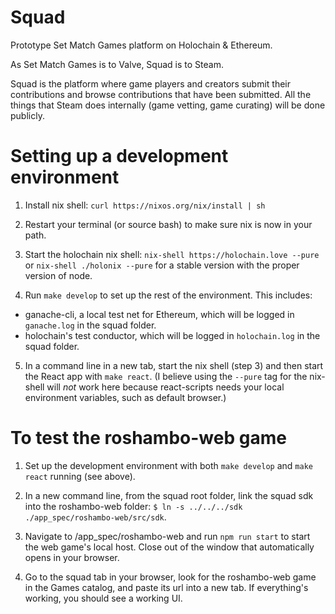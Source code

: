 # Squad

Prototype Set Match Games platform on Holochain & Ethereum.

As Set Match Games is to Valve, Squad is to Steam.

Squad is the platform where game players and creators submit their contributions and browse contributions that have been submitted. All the things that Steam does internally (game vetting, game curating) will be done publicly.

# Setting up a development environment

1. Install nix shell: `curl https://nixos.org/nix/install | sh`

2. Restart your terminal (or source bash) to make sure nix is now in your path.

3. Start the holochain nix shell: `nix-shell https://holochain.love --pure` or `nix-shell ./holonix --pure` for a stable version with the proper version of node.

4. Run `make develop` to set up the rest of the environment. This includes:
 - ganache-cli, a local test net for Ethereum, which will be logged in `ganache.log` in the squad folder.
 - holochain's test conductor, which will be logged in `holochain.log` in the squad folder.

5. In a command line in a new tab, start the nix shell (step 3) and then start the React app with `make react`. (I believe using the `--pure` tag for the nix-shell will _not_ work here because react-scripts needs your local environment variables, such as default browser.)

# To test the roshambo-web game

1. Set up the development environment with both `make develop` and `make react` running (see above).

2. In a new command line, from the squad root folder, link the squad sdk into the roshambo-web folder: `$ ln -s ../../../sdk ./app_spec/roshambo-web/src/sdk`.

3. Navigate to /app_spec/roshambo-web and run `npm run start` to start the web game's local host. Close out of the window that automatically opens in your browser.

4. Go to the squad tab in your browser, look for the roshambo-web game in the Games catalog, and paste its url into a new tab. If everything's working, you should see a working UI.
